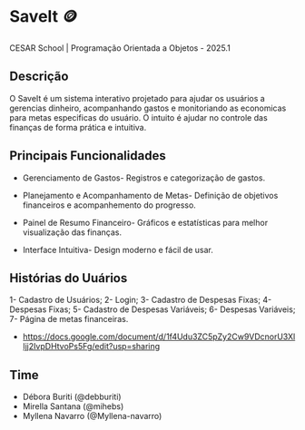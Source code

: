 # SaveIt 🪙

CESAR School | Programação Orientada a Objetos - 2025.1

## Descrição
O SaveIt é um sistema interativo projetado para ajudar os usuários a gerencias dinheiro, acompanhando gastos e monitoriando as economicas para metas especificas do usuário. O intuito é ajudar no controle das finanças de forma prática e intuitiva.

## Principais Funcionalidades

- Gerenciamento de Gastos- Registros e categorização de gastos.

- Planejamento e Acompanhamento de Metas- Definição de objetivos financeiros e acompanhemento do progresso.

- Painel de Resumo Financeiro- Gráficos e estatísticas para melhor visualização das finanças.

- Interface Intuitiva- Design moderno e fácil de usar.

## Histórias do Uuários
1- Cadastro de Usuários;
2- Login;
3- Cadastro de Despesas Fixas;
4- Despesas Fixas;
5- Cadastro de Despesas Variáveis;
6- Despesas Variáveis;
7- Página de metas financeiras.
- https://docs.google.com/document/d/1f4Udu3ZC5pZy2Cw9VDcnorU3Xlljj2IvpDHtvoPs5Fg/edit?usp=sharing


## Time
- Débora Buriti (@debburiti)
- Mirella Santana (@mihebs)
- Myllena Navarro (@Myllena-navarro)
